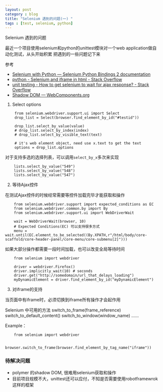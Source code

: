 ```yaml
---
layout: post
category : blog
title: "Selenium 遇到的问题(一) "
tags : [test, selenium, python]
---
```


Selenium 遇到的问题 

最近一个项目使用selenium和python的unittest模块对一个web application做自动化测试，从头开始积累
把遇到的一些问题记下来

参考  
+ [Selenium with Python — Selenium Python Bindings 2 documentation](http://selenium-python.readthedocs.org/en/latest/index.html)
+ [python - Selenium and iframe in html - Stack Overflow](http://stackoverflow.com/questions/18924146/selenium-and-iframe-in-html)
+ [unit testing - How to get selenium to wait for ajax response? - Stack Overflow](http://stackoverflow.com/questions/2835179/how-to-get-selenium-to-wait-for-ajax-response)
+ [Shadow DOM — WebComponents.org](http://webcomponents.org/polyfills/shadow-dom/)

1. Select options 

        from selenium.webdriver.support.ui import Select
        drop_list = Select(browser.find_element_by_id("#testid"))

        drop_list.select_by_value(value)
        # drop_list.select_by_index(index)
        # drop_list.select_by_visible_text(text)
        
        # it's web element object, need use x.text to get the text 
        options = drop_list.options
        
对于支持多选的选择列表，可以调用`select_by_x`多次来实现  

        lists.select_by_value("549")
        lists.select_by_value("548")
        lists.select_by_value("547") 
        
2.  等待Ajax控件  

在测试Ajax控件的时候经常需要等控件加载完毕才能获取和操作

        from selenium.webdriver.support import expected_conditions as EC
        from selenium.webdriver.common.by import By
        from selenium.webdriver.support.ui import WebDriverWait
        
        wait = WebDriverWait(browser, 10)
        # Expected Conditions(EC) 可以支持很多方式
        menu = wait.until(EC.element_to_be_selected((By.XPATH,r"/html/body/core-scaffold/core-header-panel/core-menu/core-submenu[2]")))

如果大部分操作都需要一段时间加载，也可以改变全局等待时间

        from selenium import webdriver

        driver = webdriver.Firefox()
        driver.implicitly_wait(10) # seconds
        driver.get("http://somedomain/url_that_delays_loading")
        myDynamicElement = driver.find_element_by_id("myDynamicElement")
        
3. 对iframe的支持 

当页面中有iframe时，必须切换到iframe所有操作才会起作用 
        
Selenium 中可用的方法
        switch_to_frame(frame_reference)
        switch_to_default_content()
        switch_to_window(window_name)
        ......
        
Example：

        from selenium import webdriver
        
        browser.switch_to_frame(browser.find_element_by_tag_name("iframe"))


### 待解决问题

+ polymer 的shadow DOM, 很难用selenium获取和操作
+ 目前项目规模不大，unittest还可以应付，不知是否需要使用robotframewrok这样的框架
